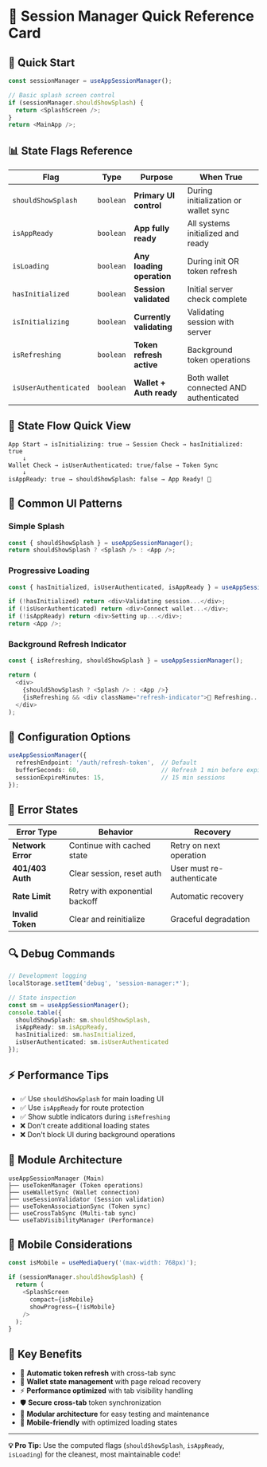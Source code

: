 # 🚀 Session Manager Quick Reference Card

## **🎯 Quick Start**
```typescript
const sessionManager = useAppSessionManager();

// Basic splash screen control
if (sessionManager.shouldShowSplash) {
  return <SplashScreen />;
}
return <MainApp />;
```

## **📊 State Flags Reference**

| Flag | Type | Purpose | When True |
|------|------|---------|-----------|
| `shouldShowSplash` | `boolean` | **Primary UI control** | During initialization or wallet sync |
| `isAppReady` | `boolean` | **App fully ready** | All systems initialized and ready |
| `isLoading` | `boolean` | **Any loading operation** | During init OR token refresh |
| `hasInitialized` | `boolean` | **Session validated** | Initial server check complete |
| `isInitializing` | `boolean` | **Currently validating** | Validating session with server |
| `isRefreshing` | `boolean` | **Token refresh active** | Background token operations |
| `isUserAuthenticated` | `boolean` | **Wallet + Auth ready** | Both wallet connected AND authenticated |

## **🔄 State Flow Quick View**

```
App Start → isInitializing: true → Session Check → hasInitialized: true
    ↓
Wallet Check → isUserAuthenticated: true/false → Token Sync
    ↓
isAppReady: true → shouldShowSplash: false → App Ready! 🎉
```

## **🎨 Common UI Patterns**

### **Simple Splash**
```typescript
const { shouldShowSplash } = useAppSessionManager();
return shouldShowSplash ? <Splash /> : <App />;
```

### **Progressive Loading**
```typescript
const { hasInitialized, isUserAuthenticated, isAppReady } = useAppSessionManager();

if (!hasInitialized) return <div>Validating session...</div>;
if (!isUserAuthenticated) return <div>Connect wallet...</div>;
if (!isAppReady) return <div>Setting up...</div>;
return <App />;
```

### **Background Refresh Indicator**
```typescript
const { isRefreshing, shouldShowSplash } = useAppSessionManager();

return (
  <div>
    {shouldShowSplash ? <Splash /> : <App />}
    {isRefreshing && <div className="refresh-indicator">🔄 Refreshing...</div>}
  </div>
);
```

## **🔧 Configuration Options**

```typescript
useAppSessionManager({
  refreshEndpoint: '/auth/refresh-token',  // Default
  bufferSeconds: 60,                       // Refresh 1 min before expiry
  sessionExpireMinutes: 15,                // 15 min sessions
});
```

## **🚨 Error States**

| Error Type | Behavior | Recovery |
|------------|----------|----------|
| **Network Error** | Continue with cached state | Retry on next operation |
| **401/403 Auth** | Clear session, reset auth | User must re-authenticate |
| **Rate Limit** | Retry with exponential backoff | Automatic recovery |
| **Invalid Token** | Clear and reinitialize | Graceful degradation |

## **🔍 Debug Commands**

```typescript
// Development logging
localStorage.setItem('debug', 'session-manager:*');

// State inspection
const sm = useAppSessionManager();
console.table({
  shouldShowSplash: sm.shouldShowSplash,
  isAppReady: sm.isAppReady,
  hasInitialized: sm.hasInitialized,
  isUserAuthenticated: sm.isUserAuthenticated
});
```

## **⚡ Performance Tips**

- ✅ Use `shouldShowSplash` for main loading UI
- ✅ Use `isAppReady` for route protection
- ✅ Show subtle indicators during `isRefreshing`
- ❌ Don't create additional loading states
- ❌ Don't block UI during background operations

## **🔗 Module Architecture**

```
useAppSessionManager (Main)
├── useTokenManager (Token operations)
├── useWalletSync (Wallet connection)
├── useSessionValidator (Session validation)
├── useTokenAssociationSync (Token sync)
├── useCrossTabSync (Multi-tab sync)
└── useTabVisibilityManager (Performance)
```

## **📱 Mobile Considerations**

```typescript
const isMobile = useMediaQuery('(max-width: 768px)');

if (sessionManager.shouldShowSplash) {
  return (
    <SplashScreen 
      compact={isMobile}
      showProgress={!isMobile}
    />
  );
}
```

## **🎯 Key Benefits**

- 🔄 **Automatic token refresh** with cross-tab sync
- 🔗 **Wallet state management** with page reload recovery
- ⚡ **Performance optimized** with tab visibility handling
- 🛡️ **Secure cross-tab** token synchronization
- 🧩 **Modular architecture** for easy testing and maintenance
- 📱 **Mobile-friendly** with optimized loading states

---
**💡 Pro Tip:** Use the computed flags (`shouldShowSplash`, `isAppReady`, `isLoading`) for the cleanest, most maintainable code!
